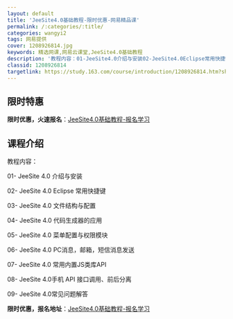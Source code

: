 ```yaml
---
layout: default
title: 'JeeSite4.0基础教程-限时优惠-网易精品课'
permalink: /:categories/:title/
categories: wangyi2
tags: 网易提供
cover: 1208926814.jpg
keywords: 精选网课,网易云课堂,JeeSite4.0基础教程
description: '教程内容：01-JeeSite4.0介绍与安装02-JeeSite4.0Eclipse常用快捷键03-JeeSite4.'
classid: 1208926814
targetlink: https://study.163.com/course/introduction/1208926814.htm?share=1&shareId=1025206652&utm_campaign=share&utm_medium=iphoneShare&utm_source=&utm_u=1025206652
---
```


## 限时特惠

**限时优惠，火速报名**：[JeeSite4.0基础教程-报名学习](https://study.163.com/course/introduction/1208926814.htm?share=1&shareId=1025206652&utm_campaign=share&utm_medium=iphoneShare&utm_source=&utm_u=1025206652)

## 课程介绍

教程内容： 

01- JeeSite 4.0 介绍与安装 

02- JeeSite 4.0 Eclipse 常用快捷键 

03- JeeSite 4.0 文件结构与配置 

04- JeeSite 4.0 代码生成器的应用 

05- JeeSite 4.0 菜单配置与权限模块 

06- JeeSite 4.0 PC消息，邮箱，短信消息发送 

07- JeeSite 4.0 常用内置JS类库API 

08- JeeSite 4.0手机 API 接口调用、前后分离 

09- JeeSite 4.0常见问题解答

**限时优惠，报名地址**：[JeeSite4.0基础教程-报名学习](https://study.163.com/course/introduction/1208926814.htm?share=1&shareId=1025206652&utm_campaign=share&utm_medium=iphoneShare&utm_source=&utm_u=1025206652)

